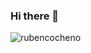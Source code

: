 ### Hi there 👋
<p align="left"> <img src="https://komarev.com/ghpvc/?username=rubencocheno&label=Profile%20views&color=0e75b6&style=flat" alt="rubencocheno" /> </p>
<!--
**rubencocheno/rubencocheno** is a ✨ _special_ ✨ repository because its `README.md` (this file) appears on your GitHub profile.
Here are some ideas to get you started:

- 🔭 I’m currently working on ...
- 🌱 I’m currently learning ...
- 👯 I’m looking to collaborate on ...
- 🤔 I’m looking for help with ...
- 💬 Ask me about ...
-  How to reach me: ...
- 😄 Pronouns: ...
- ⚡ Fun fact: ...
-->

I'm Ruben, the founder of Pxosys Ltd, a small group of technology veterans providing Consultancy services in Networks, Security, Datacenter, AIOps and Cloud technologies space.

[![rubencocheno's GitHub stats](https://github-readme-stats.vercel.app/api?username=rubencocheno&show_icons=true)](https://github.com/rubencocheno)

## 📯 Where to find me 

* Twitter - [@rubencocheno](https://twitter.com/rubencocheno)
* [cocheno.com](https://cocheno.com) - Personal website, which got COVID as well, but keen to get it moving again
* [pxosys.com](https://pxosys.com) - for any business enquiries

## ⚡️ Core projects

* [meraki-exchangehub-detect-devices](https://github.com/) - working on a couple of integrations
